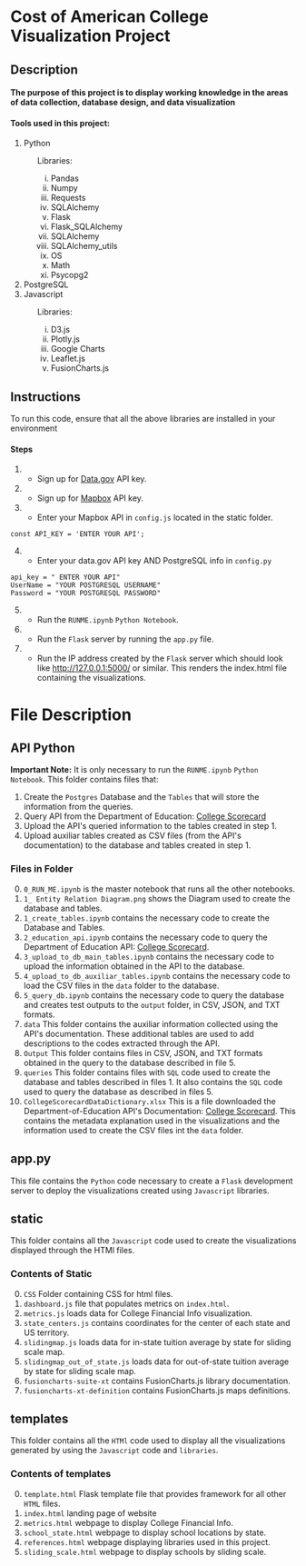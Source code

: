 <h1>Cost of American College Visualization Project</h1>

<h2>Description</h2>
<h4>The purpose of this project is to display working knowledge in the areas of data collection, database design, and data visualization</h4>
<h4>Tools used in this project: </h4>
<ol>
    <li>Python</li>
    <ul type = "none"><li>Libraries: </li>
    <ol type = "i">
        <li>Pandas</li>
        <li>Numpy</li>
        <li>Requests</li>
        <li>SQLAlchemy</li>
        <li>Flask</li>
        <li>Flask_SQLAlchemy</li>
        <li>SQLAlchemy</li>
        <li>SQLAlchemy_utils</li>
        <li>OS</li>
        <li>Math</li>
        <li>Psycopg2</li>
    </ol></ul>
    <li>PostgreSQL</li>
    <li>Javascript</li>
    <ul type = "none"><li>Libraries:</li> 
    <ol type = "i">
        <li>D3.js</li>
        <li>Plotly.js</li>
        <li>Google Charts</li>
        <li>Leaflet.js</li>
        <li>FusionCharts.js</li>
    </ol></ul>
</ol>


## Instructions
<p> To run this code, ensure that all the above libraries are installed in your environment</p>

#### Steps
1. - Sign up for [Data.gov](https://api.data.gov/signup/ "Data.gov") API key. 
2. - Sign up for [Mapbox](https://account.mapbox.com/auth/signup/ "Mapbox") API key.
3. - Enter your Mapbox API in `config.js` located in the static folder.
```JS
const API_KEY = 'ENTER YOUR API';
```
4. - Enter your data.gov API key AND PostgreSQL info in `config.py`
```PY
api_key = " ENTER YOUR API"
UserName = "YOUR POSTGRESQL USERNAME"
Password = "YOUR POSTGRESQL PASSWORD"
```
5. - Run the `RUNME.ipynb` `Python Notebook`. 
6. - Run the `Flask` server by running the `app.py` file.
7. - Run the IP address created by the `Flask` server which should look like http://127.0.0.1:5000/ or similar. This renders the index.html file containing the visualizations.

# File Description

## API Python
<b> Important Note:</b>
It is only necessary to run the `RUNME.ipynb` `Python Notebook`.
This folder contains files that:

1. Create the `Postgres` Database and the `Tables` that will store the information from the queries.
2. Query API from the Department of Education: [College Scorecard](https://collegescorecard.ed.gov/data/documentation/ "API's Documentation Page")
3. Upload the API's queried information to the tables created in step 1.
4. Upload auxiliar tables created as CSV files (from the API's documentation) to the database and tables created in step 1.

### Files in Folder
0. `0_RUN_ME.ipynb` is the master notebook that runs all the other notebooks.
1. `1_ Entity Relation Diagram.png` shows the Diagram used to create the database and tables.
2. `1_create_tables.ipynb` contains the necessary code to create the Database and Tables.
3. `2_education_api.ipynb` contains the necessary code to query the Department of Education API: [College Scorecard](https://collegescorecard.ed.gov/data/documentation/ "API's Documentation Page").
4. `3_upload_to_db_main_tables.ipynb` contains the necessary code to upload the information obtained in the API to the database.
5. `4_upload_to_db_auxiliar_tables.ipynb` contains the necessary code to load the CSV files in the `data` folder to the database.
6. `5_query_db.ipynb` contains the necessary code to query the database and creates test outputs to the `output` folder, in CSV, JSON, and TXT formats.
7. `data` This folder contains the auxiliar information collected using the API's documentation. These additional tables are used to add descriptions to the codes extracted through the API.
8. `Output` This folder contains files in CSV, JSON, and TXT formats obtained in the query to the database described in file 5.
9. `queries` This folder contains files with `SQL` code used to create the database and tables described in files 1. It also contains the `SQL` code used to query the database as described in files 5.
10. `CollegeScorecardDataDictionary.xlsx` This is a file downloaded the Department-of-Education API's Documentation: [College Scorecard](https://collegescorecard.ed.gov/data/documentation/ "API's Documentation Page"). This contains the metadata explanation used in the visualizations and the information used to create the CSV files int the `data` folder.

## app.py
This file contains the `Python` code necessary to create a `Flask` development server to deploy the visualizations created using `Javascript` libraries.

## static
This folder contains all the `Javascript` code used to create the visualizations displayed through the HTMl files.
### Contents of Static
0. `CSS` Folder containing CSS for html files.
1. `dashboard.js` file that populates metrics on `index.html`.
2. `metrics.js` loads data for College Financial Info visualization.
3. `state_centers.js` contains coordinates for the center of each state and US territory.
4. `slidingmap.js` loads data for in-state tuition average by state for sliding scale map.
5. `slidingmap_out_of_state.js` loads data for out-of-state tuition average by state for sliding scale map.
6. `fusioncharts-suite-xt` contains FusionCharts.js library documentation.
7. `fusioncharts-xt-definition` contains FusionCharts.js maps definitions.


## templates
This folder contains all the `HTMl` code used to display all the visualizations generated by using the `Javascript` code and `libraries`.
### Contents of templates
0. `template.html` Flask template file that provides framework for all other `HTML` files.
1. `index.html` landing page of website
2. `metrics.html` webpage to display College Financial Info.
3. `school_state.html` webpage to display school locations by state.
4. `references.html` webpage displaying libraries used in this project.
5. `sliding_scale.html` webpage to display schools by sliding scale.
